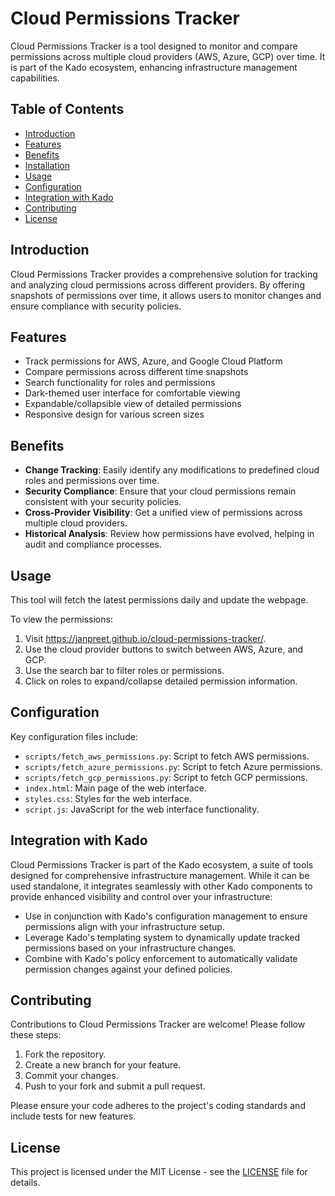 # Cloud Permissions Tracker

Cloud Permissions Tracker is a tool designed to monitor and compare permissions across multiple cloud providers (AWS, Azure, GCP) over time. It is part of the Kado ecosystem, enhancing infrastructure management capabilities.

## Table of Contents

- [Introduction](#introduction)
- [Features](#features)
- [Benefits](#benefits)
- [Installation](#installation)
- [Usage](#usage)
- [Configuration](#configuration)
- [Integration with Kado](#integration-with-kado)
- [Contributing](#contributing)
- [License](#license)

## Introduction

Cloud Permissions Tracker provides a comprehensive solution for tracking and analyzing cloud permissions across different providers. By offering snapshots of permissions over time, it allows users to monitor changes and ensure compliance with security policies.

## Features

- Track permissions for AWS, Azure, and Google Cloud Platform
- Compare permissions across different time snapshots
- Search functionality for roles and permissions
- Dark-themed user interface for comfortable viewing
- Expandable/collapsible view of detailed permissions
- Responsive design for various screen sizes

## Benefits

- **Change Tracking**: Easily identify any modifications to predefined cloud roles and permissions over time.
- **Security Compliance**: Ensure that your cloud permissions remain consistent with your security policies.
- **Cross-Provider Visibility**: Get a unified view of permissions across multiple cloud providers.
- **Historical Analysis**: Review how permissions have evolved, helping in audit and compliance processes.

## Usage

This tool will fetch the latest permissions daily and update the webpage.

To view the permissions:

1. Visit https://janpreet.github.io/cloud-permissions-tracker/.
2. Use the cloud provider buttons to switch between AWS, Azure, and GCP.
3. Use the search bar to filter roles or permissions.
4. Click on roles to expand/collapse detailed permission information.

## Configuration

Key configuration files include:

- `scripts/fetch_aws_permissions.py`: Script to fetch AWS permissions.
- `scripts/fetch_azure_permissions.py`: Script to fetch Azure permissions.
- `scripts/fetch_gcp_permissions.py`: Script to fetch GCP permissions.
- `index.html`: Main page of the web interface.
- `styles.css`: Styles for the web interface.
- `script.js`: JavaScript for the web interface functionality.

## Integration with Kado

Cloud Permissions Tracker is part of the Kado ecosystem, a suite of tools designed for comprehensive infrastructure management. While it can be used standalone, it integrates seamlessly with other Kado components to provide enhanced visibility and control over your infrastructure:

- Use in conjunction with Kado's configuration management to ensure permissions align with your infrastructure setup.
- Leverage Kado's templating system to dynamically update tracked permissions based on your infrastructure changes.
- Combine with Kado's policy enforcement to automatically validate permission changes against your defined policies.

## Contributing

Contributions to Cloud Permissions Tracker are welcome! Please follow these steps:

1. Fork the repository.
2. Create a new branch for your feature.
3. Commit your changes.
4. Push to your fork and submit a pull request.

Please ensure your code adheres to the project's coding standards and include tests for new features.

## License

This project is licensed under the MIT License - see the [LICENSE](LICENSE) file for details.